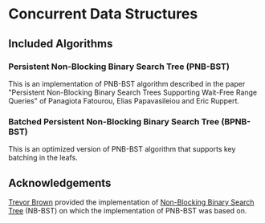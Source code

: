 # Concurrent Data Structures

## Included Algorithms
### Persistent Non-Blocking Binary Search Tree (PNB-BST)
This is an implementation of PNB-BST algorithm described in the paper
"Persistent Non-Blocking Binary Search Trees Supporting Wait-Free Range Queries"
of Panagiota Fatourou, Elias Papavasileiou and Eric Ruppert.

### Batched Persistent Non-Blocking Binary Search Tree (BPNB-BST)
This is an optimized version of PNB-BST algorithm that supports key batching in the leafs.

## Acknowledgements
[Trevor Brown](https://bitbucket.org/trbot86/) provided the implementation of [Non-Blocking Binary Search Tree](https://bitbucket.org/trbot86/implementations/src/6dbe554bbea072bdd5ec344a2653d93cd502d5a8/java/src/algorithms/published/LockFreeBSTMap.java) (NB-BST) on which the implementation of PNB-BST was based on.
